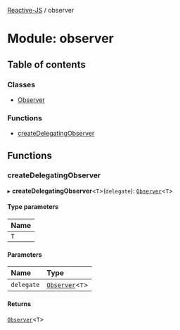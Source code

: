 [Reactive-JS](../README.md) / observer

# Module: observer

## Table of contents

### Classes

- [Observer](../classes/observer.Observer.md)

### Functions

- [createDelegatingObserver](observer.md#createdelegatingobserver)

## Functions

### createDelegatingObserver

▸ **createDelegatingObserver**<`T`\>(`delegate`): [`Observer`](../classes/observer.Observer.md)<`T`\>

#### Type parameters

| Name |
| :------ |
| `T` |

#### Parameters

| Name | Type |
| :------ | :------ |
| `delegate` | [`Observer`](../classes/observer.Observer.md)<`T`\> |

#### Returns

[`Observer`](../classes/observer.Observer.md)<`T`\>
